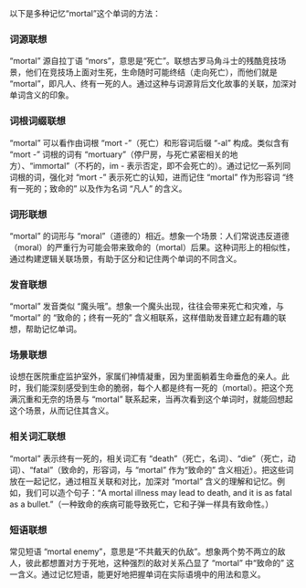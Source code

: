 以下是多种记忆“mortal”这个单词的方法：

### 词源联想
“mortal” 源自拉丁语 “mors”，意思是“死亡”。联想古罗马角斗士的残酷竞技场景，他们在竞技场上面对生死，生命随时可能终结（走向死亡），而他们就是 “mortal”，即凡人、终有一死的人。通过这种与词源背后文化故事的关联，加深对单词含义的印象。

### 词根词缀联想
“mortal” 可以看作由词根 “mort -”（死亡）和形容词后缀 “-al” 构成。类似含有 “mort -” 词根的词有 “mortuary”（停尸房，与死亡紧密相关的地方）、“immortal”（不朽的，im - 表示否定，即不会死亡的）。通过记忆一系列同词根的词，强化对 “mort -” 表示死亡的认知，进而记住 “mortal” 作为形容词 “终有一死的；致命的” 以及作为名词 “凡人” 的含义。

### 词形联想
“mortal” 的词形与 “moral”（道德的）相近。想象一个场景：人们常说违反道德（moral）的严重行为可能会带来致命的（mortal）后果。这种词形上的相似性，通过构建逻辑关联场景，有助于区分和记住两个单词的不同含义。

### 发音联想
“mortal” 发音类似 “魔头哦”。想象一个魔头出现，往往会带来死亡和灾难，与 “mortal” 的 “致命的；终有一死的” 含义相联系，这样借助发音建立起有趣的联想，帮助记忆单词。

### 场景联想
设想在医院重症监护室外，家属们神情凝重，因为里面躺着生命垂危的亲人。此时，我们能深刻感受到生命的脆弱，每个人都是终有一死的（mortal）。把这个充满沉重和无奈的场景与 “mortal” 联系起来，当再次看到这个单词时，就能回想起这个场景，从而记住其含义。

### 相关词汇联想
“mortal” 表示终有一死的，相关词汇有 “death”（死亡，名词）、“die”（死亡，动词）、“fatal”（致命的，形容词，与 “mortal” 作为“致命的” 含义相近）。把这些词放在一起记忆，通过相互关联和对比，加深对 “mortal” 含义的理解和记忆。例如，我们可以造个句子：“A mortal illness may lead to death, and it is as fatal as a bullet.”（一种致命的疾病可能导致死亡，它和子弹一样具有致命性。）

### 短语联想
常见短语 “mortal enemy”，意思是“不共戴天的仇敌”。想象两个势不两立的敌人，彼此都想置对方于死地，这种强烈的敌对关系凸显了 “mortal” 中“致命的” 这一含义。通过记忆短语，能更好地把握单词在实际语境中的用法和意义。 
